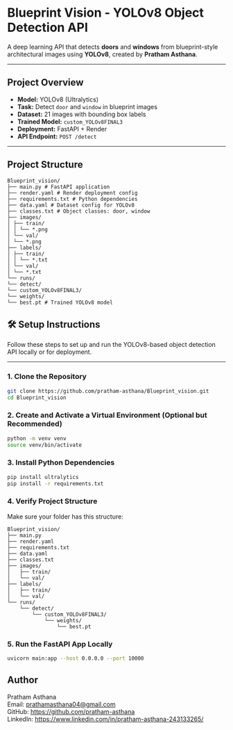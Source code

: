 # Blueprint Vision - YOLOv8 Object Detection API

A deep learning API that detects **doors** and **windows** from blueprint-style architectural images using **YOLOv8**, created by **Pratham Asthana**.

---

## Project Overview

- **Model:** YOLOv8 (Ultralytics)
- **Task:** Detect `door` and `window` in blueprint images
- **Dataset:** 21 images with bounding box labels
- **Trained Model:** `custom_YOLOv8FINAL3`
- **Deployment:** FastAPI + Render
- **API Endpoint:** `POST /detect`

---

## Project Structure
```
Blueprint_vision/
├── main.py # FastAPI application
├── render.yaml # Render deployment config
├── requirements.txt # Python dependencies
├── data.yaml # Dataset config for YOLOv8
├── classes.txt # Object classes: door, window
├── images/
│ ├── train/
│ │ └── *.png 
│ └── val/
│ └── *.png 
├── labels/
│ ├── train/
│ │ └── *.txt
│ └── val/
│ └── *.txt
└── runs/
└── detect/
└── custom_YOLOv8FINAL3/
└── weights/
└── best.pt # Trained YOLOv8 model
```
## 🛠️ Setup Instructions

Follow these steps to set up and run the YOLOv8-based object detection API locally or for deployment.

---

### 1. Clone the Repository

```bash
git clone https://github.com/pratham-asthana/Blueprint_vision.git
cd Blueprint_vision
```
### 2. Create and Activate a Virtual Environment (Optional but Recommended)

```bash
python -m venv venv
source venv/bin/activate 
```

### 3. Install Python Dependencies

```bash
pip install ultralytics
pip install -r requirements.txt
```

### 4. Verify Project Structure

Make sure your folder has this structure:
```
Blueprint_vision/
├── main.py
├── render.yaml
├── requirements.txt
├── data.yaml
├── classes.txt
├── images/
│   ├── train/       
│   └── val/         
├── labels/
│   ├── train/       
│   └── val/         
└── runs/
    └── detect/
        └── custom_YOLOv8FINAL3/
            └── weights/
                └── best.pt
```
###  5. Run the FastAPI App Locally

```bash
uvicorn main:app --host 0.0.0.0 --port 10000
```

## Author
Pratham Asthana  
Email: prathamasthana04@gmail.com  
GitHub: https://github.com/pratham-asthana  
LinkedIn: https://www.linkedin.com/in/pratham-asthana-243133265/



